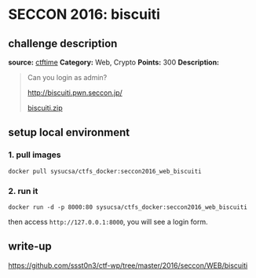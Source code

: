 # SECCON 2016: biscuiti

## challenge description
**source:** [ctftime](https://ctftime.org/task/3176)
**Category:** Web, Crypto
**Points:** 300
**Description:** 

> Can you login as admin?
>
> http://biscuiti.pwn.seccon.jp/
>
> [biscuiti.zip](http://files.quals.seccon.jp/biscuiti.zip)

## setup local environment
### 1. pull images
`docker pull sysucsa/ctfs_docker:seccon2016_web_biscuiti`
### 2. run it
`docker run -d -p 8000:80 sysucsa/ctfs_docker:seccon2016_web_biscuiti
`

then access `http://127.0.0.1:8000`, you will see a login form.

## write-up
https://github.com/ssst0n3/ctf-wp/tree/master/2016/seccon/WEB/biscuiti
